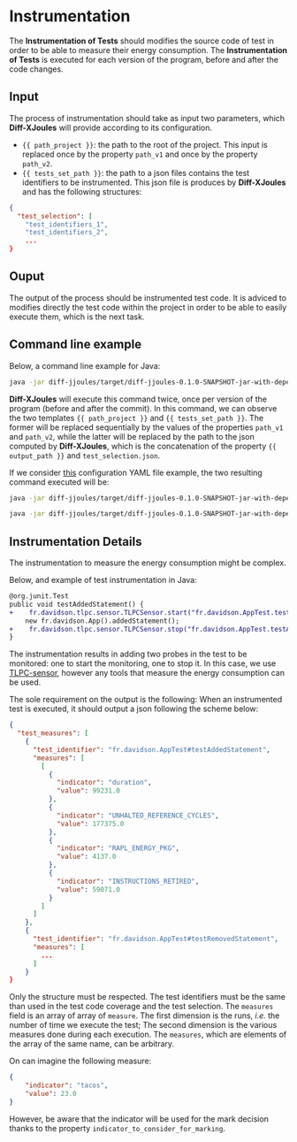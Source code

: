 # Instrumentation

The **Instrumentation of Tests** should modifies the source code of test in order to be able to measure their energy consumption.
The **Instrumentation of Tests** is executed for each version of the program, before and after the code changes.

## Input

The process of instrumentation should take as input two parameters, which **Diff-XJoules** will provide according to its configuration.

- `{{ path_project }}`: the path to the root of the project. This input is replaced once by the property `path_v1` and once by the property `path_v2`.
- `{{ tests_set_path }}`: the path to a json files contains the test identifiers to be instrumented. This json file is produces by **Diff-XJoules** and has the following structures:

```json
{
  "test_selection": [
    "test_identifiers_1",
    "test_identifiers_2",
    ...
}
```

## Ouput

The output of the process should be instrumented test code.
It is adviced to modifies directly the test code within the project in order to be able to easily execute them, which is the next task.

## Command line example

Below, a command line example for Java:

```sh
java -jar diff-jjoules/target/diff-jjoules-0.1.0-SNAPSHOT-jar-with-dependencies.jar --path-to-project {{ path_project }} --task TEST_INSTRUMENTATION --tests-set {{ tests_set_path }}
```

**Diff-XJoules** will execute this command twice, once per version of the program (before and after the commit).
In this command, we can observe the two templates `{{ path_project }}` and `{{ tests_set_path }}`.
The former will be replaced sequentially by the values of the properties `path_v1` and `path_v2`, while the latter will be replaced by the path to the json computed by **Diff-XJoules**, which is the concatenation of the property `{{ output_path }}` and `test_selection.json`.

If we consider [this](https://github.com/davidson-consulting/diff-xjoules/blob/main/test_resources/configuration_file_example.yaml) configuration YAML file example, the two resulting command executed will be:

```sh
java -jar diff-jjoules/target/diff-jjoules-0.1.0-SNAPSHOT-jar-with-dependencies.jar --path-to-project diff-jjoules/src/test/resources/diff-jjoules-toy-java-project --task TEST_INSTRUMENTATION --tests-set target/test_selection.json
```
```sh
java -jar diff-jjoules/target/diff-jjoules-0.1.0-SNAPSHOT-jar-with-dependencies.jar --path-to-project diff-jjoules/src/test/resources/diff-jjoules-toy-java-project-v2 --task TEST_INSTRUMENTATION --tests-set target/test_selection.json
```

## Instrumentation Details

The instrumentation to measure the energy consumption might be complex.

Below, and example of test instrumentation in Java:

```diff
@org.junit.Test
public void testAddedStatement() {
+    fr.davidson.tlpc.sensor.TLPCSensor.start("fr.davidson.AppTest.testAddedStatement");
    new fr.davidson.App().addedStatement();
+    fr.davidson.tlpc.sensor.TLPCSensor.stop("fr.davidson.AppTest.testAddedStatement");
}
```

The instrumentation results in adding two probes in the test to be monitored: one to start the monitoring, one to stop it.
In this case, we use [TLPC-sensor](https://github.com/davidson-consulting/tlpc-sensor), however any tools that measure the energy consumption can be used.

The sole requirement on the output is the following:
When an instrumented test is executed, it should output a json following the scheme below:

```json
{
  "test_measures": [
    {
      "test_identifier": "fr.davidson.AppTest#testAddedStatement",
      "measures": [
        [
          {
            "indicator": "duration",
            "value": 99231.0
          },
          {
            "indicator": "UNHALTED_REFERENCE_CYCLES",
            "value": 177375.0
          },
          {
            "indicator": "RAPL_ENERGY_PKG",
            "value": 4137.0
          },
          {
            "indicator": "INSTRUCTIONS_RETIRED",
            "value": 59071.0
          }
        ]
      ]
    },
    {
      "test_identifier": "fr.davidson.AppTest#testRemovedStatement",
      "measures": [
        ...
      ]
    }
}
```

Only the structure must be respected.
The test identifiers must be the same than used in the test code coverage and the test selection.
The `measures` field is an array of array of `measure`.
The first dimension is the runs, _i.e._ the number of time we execute the test;
The second dimension is the various measures done during each execution.
The `measures`, which are elements of the array of the same name, can be arbitrary.

On can imagine the following measure:
```json
{
    "indicator": "tacos",
    "value": 23.0
}
```

However, be aware that the indicator will be used for the mark decision thanks to the property `indicator_to_consider_for_marking`.
